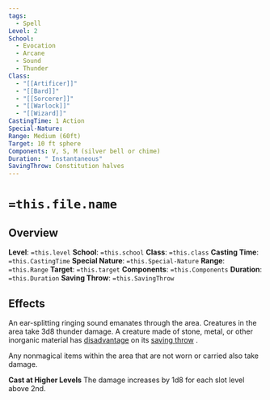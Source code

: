 ```yaml
---
tags:
  - Spell
Level: 2
School:
  - Evocation
  - Arcane
  - Sound
  - Thunder
Class:
  - "[[Artificer]]"
  - "[[Bard]]"
  - "[[Sorcerer]]"
  - "[[Warlock]]"
  - "[[Wizard]]"
CastingTime: 1 Action
Special-Nature: 
Range: Medium (60ft)
Target: 10 ft sphere
Components: V, S, M (silver bell or chime)
Duration: " Instantaneous"
SavingThrow: Constitution halves
---
```

# `=this.file.name`
## Overview
**Level**: `=this.level`
**School**: `=this.school`
**Class**: `=this.class`
**Casting Time**: `=this.CastingTime`
**Special Nature**: `=this.Special-Nature`
**Range**: `=this.Range`
**Target**: `=this.target`
**Components**: `=this.Components`
**Duration**: `=this.Duration`
**Saving Throw**: `=this.SavingThrow`
## Effects
An ear-splitting ringing sound emanates through the area. Creatures in the area take 3d8 thunder damage. A creature made of stone, metal, or other inorganic material has [disadvantage](https://a5e.tools/node/137 "Click to view a local node.") on its [saving throw](https://a5e.tools/rules/saving-throw "Click to view a local node.") .

Any nonmagical items within the area that are not worn or carried also take damage.

**Cast at Higher Levels**
The damage increases by 1d8 for each slot level above 2nd.

